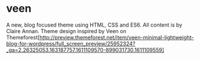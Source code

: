 # veen

A new, blog focused theme using HTML, CSS and ES6. All content is by Claire Annan. Theme design inspired by Veen on Themeforest[http://preview.themeforest.net/item/veen-minimal-lightweight-blog-for-wordpress/full_screen_preview/25952324?_ga=2.26325053.163187757.1611109570-899031730.1611109559]
